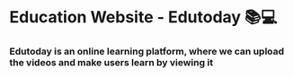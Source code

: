 # Education Website - Edutoday 📚💻

<h3>Edutoday is an online learning platform, where we can upload the videos and make users learn by viewing it</h3>

